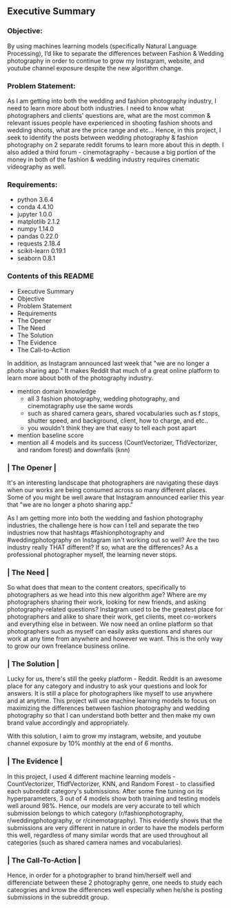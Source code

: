 ## Executive Summary

### Objective:
By using machines learning models (specifically Natural Language Processing), I’d like to separate the differences between Fashion & Wedding photography in order to continue to grow my Instagram, website, and youtube channel exposure despite the new algorithm change.

### Problem Statement:
As I am getting into both the wedding and fashion photography industry, I need to learn
more about both industries. I need to know what photographers and clients' questions are, what are the most common & relevant issues people have experienced in shooting fashion shoots and wedding shoots, what are the price range and etc... Hence, in this project, I seek to identify the posts between wedding photography & fashion photography on 2 separate reddit forums to learn more about this in depth. I also added a third forum - cinemotagraphy - because a big portion of the money in both of the fashion & wedding industry requires cinematic videography as well.

### Requirements:
- python 3.6.4
- conda 4.4.10
- jupyter 1.0.0
- matplotlib 2.1.2
- numpy 1.14.0
- pandas 0.22.0
- requests 2.18.4
- scikit-learn 0.19.1
- seaborn 0.8.1

### Contents of this README
- Executive Summary
- Objective
- Problem Statement
- Requirements
- The Opener
- The Need
- The Solution
- The Evidence
- The Call-to-Action

In addition, as Instagram announced last week that "we are no longer a photo sharing app." It makes Reddit that much of a great online platform to learn more about both of the photography industry.

- mention domain knowledge
  - all 3 fashion photography, wedding photography, and cinemotagraphy use the same words
  - such as shared camera gears, shared vocabularies such as f stops, shutter speed, and background, client, how to charge, and etc..
  - you wouldn't think they are that easy to tell each post apart
- mention baseline score
- mention all 4 models and its success (CountVectorizer, TfidVectorizer, and random forest) and downfalls (knn)


### | The Opener |
It's an interesting landscape that photographers are navigating these days when our works are being consumed across so many different places. Some of you might be well aware that Instagram announced earlier this year that "we are no longer a photo sharing app."

As I am getting more into both the wedding and fashion photography industries, the challenge here is how can I tell and separate the two industries now that hashtags #fashionphotography and #weddingphotography on Instagram isn't working out so well? Are the two industry really THAT different? If so, what are the differences? As a professional photographer myself, the learning never stops.


### | The Need |
So what does that mean to the content creators, specifically to photographers as we head into this new algorithm age? Where are my photographers sharing their work, looking for new friends, and asking photography-related questions? Instagram used to be the greatest place for photographers and alike to share their work, get clients, meet co-workers and everything else in between. We now need an online platform so that photographers such as myself can easily asks questions and shares our work at any time from anywhere and however we want. This is the only way to grow our own freelance business online.


### | The Solution |
Lucky for us, there's still the geeky platform - Reddit. Reddit is an awesome place for any category and industry to ask your questions and look for answers. It is still a place for photographers like myself to use anywhere and at anytime. This project will use machine learning models to focus on maximizing the differences between fashion photography and wedding photography so that I can understand both better and then make my own brand value accordingly and appropriately.

With this solution, I aim to grow my instagram, website, and youtube channel exposure by 10% monthly at the end of 6 months.


### | The Evidence |
In this project, I used 4 different machine learning models - CountVectorizer, TfidfVectorizer, KNN, and Random Forest - to classified each subreddit category's submissions. After some fine tuning on its hyperparameters, 3 out of 4 models show both training and testing models well around 98%. Hence, our models are very accurate to tell which submission belongs to which category (r/fashionphotography, r/weddingphotography, or r/cinemotagraphy). This evidently shows that the submissions are very different in nature in order to have the models perform this well, regardless of many similar words that are used throughout all categories (such as shared camera names and vocabularies).


### | The Call-To-Action |
Hence, in order for a photographer to brand him/herself well and differenciate between these 2 photography genre, one needs to study each cateogries and know the differences well especially when he/she is posting submissions in the subreddit group.
